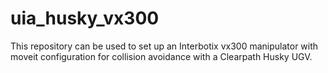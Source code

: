 # uia_husky_vx300
This repository can be used to set up an Interbotix vx300 manipulator with moveit configuration for collision avoidance with a Clearpath Husky UGV.
